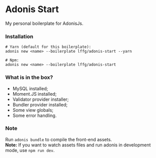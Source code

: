 # Adonis Start

My personal boilerplate for AdonisJs.

### Installation

```shell
# Yarn (default for this boilerplate):
adonis new <name> --boilerplate lffg/adonis-start --yarn

# Npm:
adonis new <name> --boilerplate lffg/adonis-start
```

### What is in the box?

- MySQL installed;
- Moment.JS installed;
- Validator provider installer;
- Bundler provider installed;
- Some view globals;
- Some error handling.

### Note

Run `adonis bundle` to compile the front-end assets.  
**Note:** If you want to watch assets files and run adonis in development mode, use `npm run dev`.
